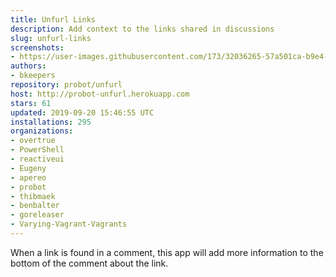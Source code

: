 ```yaml
---
title: Unfurl Links
description: Add context to the links shared in discussions
slug: unfurl-links
screenshots:
- https://user-images.githubusercontent.com/173/32036265-57a501ca-b9e4-11e7-9db3-52374fb7290c.png
authors:
- bkeepers
repository: probot/unfurl
host: http://probot-unfurl.herokuapp.com
stars: 61
updated: 2019-09-20 15:46:55 UTC
installations: 295
organizations:
- overtrue
- PowerShell
- reactiveui
- Eugeny
- apereo
- probot
- thibmaek
- benbalter
- goreleaser
- Varying-Vagrant-Vagrants
---
```


When a link is found in a comment, this app will add more information to the bottom of the comment about the link.
